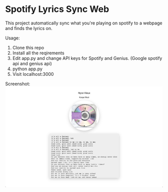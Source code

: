 # Spotify Lyrics Sync Web
This project automatically sync what you're playing on spotify to a webpage and finds the lyrics on.

Usage: 
1. Clone this repo
2. Install all the reqirements
3. Edit app.py and change API keys for Spotify and Genius. (Google spotify api and genius api)
4. python app.py
5. Visit localhost:3000

Screenshot:
![Screenshot](Screenshot.jpg)
